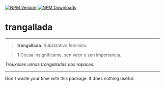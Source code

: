 [![NPM Version](https://badge.fury.io/js/trangallada.svg)](https://www.npmjs.com/package/trangallada)
[![NPM Downloads](https://img.shields.io/npm/dm/trangallada.svg?style=flat)](https://www.npmjs.com/package/trangallada)


# trangallada

---

> **trangallada**. Substantivo feminino.

> **1** Cousa insignificante, sen valor e sen importancia. 

_Tróuxolles unhas trangalladas aos rapaces._

---


Don't waste your time with this package. It does nothing useful.